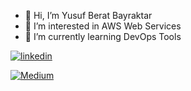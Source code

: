 - 👋 Hi, I’m Yusuf Berat Bayraktar
- 👀 I’m interested in AWS Web Services
- 🌱 I’m currently learning DevOps Tools



[![linkedin](https://img.shields.io/badge/Linkedin-000000?style=for-the-badge&logo=Linkedin&logoColor=white)](https://www.linkedin.com/in/yusuf-berat-bayraktar-733417216/)



[![Medium](https://img.shields.io/badge/Medium-000000?style=for-the-badge&logo=Medium&logoColor=white)](https://medium.com/@ybayraktarb)

